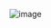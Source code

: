 ![image](https://github.com/EldarKhismatov/Docker/assets/109541884/25d3bb7f-a654-4247-b7ad-f67d2ac8ebf9)
